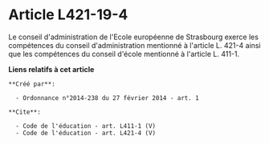 # Article L421-19-4

Le conseil d'administration de l'Ecole européenne de Strasbourg exerce les compétences du conseil d'administration mentionné
à l'article L. 421-4 ainsi que les compétences du conseil d'école mentionné à l'article L. 411-1.

**Liens relatifs à cet article**

	**Créé par**:

	  - Ordonnance n°2014-238 du 27 février 2014 - art. 1

	**Cite**:

	  - Code de l'éducation - art. L411-1 (V)
	  - Code de l'éducation - art. L421-4 (V)
